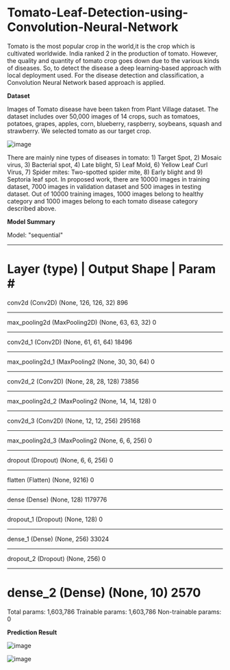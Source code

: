 # Tomato-Leaf-Detection-using-Convolution-Neural-Network
Tomato is the most popular crop in the world,it is the crop which is cultivated worldwide. India ranked 2 in the production of tomato. However, the quality and quantity of tomato crop goes down due to the various kinds of diseases. So, to detect the disease a deep learning-based approach with local deployment used. For the disease detection and classification, a Convolution Neural Network based approach is applied. 


**Dataset**

Images of Tomato disease have been taken from Plant Village dataset. The dataset includes over 50,000 images of 14 crops, such as tomatoes, potatoes, grapes, apples, corn, blueberry, raspberry, soybeans, squash and strawberry. We selected tomato as our target crop.

![image](https://user-images.githubusercontent.com/82939124/115994937-abee6f80-a5f6-11eb-8f61-3c41f661ce7b.png)

There are mainly nine types of diseases in tomato: 1) Target Spot, 2) Mosaic virus, 3) Bacterial spot, 4) Late blight, 5) Leaf Mold, 6) Yellow Leaf Curl Virus, 7) Spider mites: Two-spotted spider mite, 8) Early blight and 9) Septoria leaf spot. In proposed work, there are 10000 images in training dataset, 7000 images in validation dataset and 500 images in testing dataset. Out of 10000 training images, 1000 images belong to healthy category and 1000 images belong to each tomato disease category described above.

**Model Summary**

Model: "sequential"
_________________________________________________________________
Layer (type)        |         Output Shape         |     Param #   
=================================================================
conv2d (Conv2D)              (None, 126, 126, 32)      896       
_________________________________________________________________
max_pooling2d (MaxPooling2D) (None, 63, 63, 32)        0         
_________________________________________________________________
conv2d_1 (Conv2D)            (None, 61, 61, 64)        18496     
_________________________________________________________________
max_pooling2d_1 (MaxPooling2 (None, 30, 30, 64)        0         
_________________________________________________________________
conv2d_2 (Conv2D)            (None, 28, 28, 128)       73856     
_________________________________________________________________
max_pooling2d_2 (MaxPooling2 (None, 14, 14, 128)       0         
_________________________________________________________________
conv2d_3 (Conv2D)            (None, 12, 12, 256)       295168    
_________________________________________________________________
max_pooling2d_3 (MaxPooling2 (None, 6, 6, 256)         0         
_________________________________________________________________
dropout (Dropout)            (None, 6, 6, 256)         0         
_________________________________________________________________
flatten (Flatten)            (None, 9216)              0         
_________________________________________________________________
dense (Dense)                (None, 128)               1179776   
_________________________________________________________________
dropout_1 (Dropout)          (None, 128)               0         
_________________________________________________________________
dense_1 (Dense)              (None, 256)               33024     
_________________________________________________________________
dropout_2 (Dropout)          (None, 256)               0         
_________________________________________________________________
dense_2 (Dense)              (None, 10)                2570      
=================================================================
Total params: 1,603,786
Trainable params: 1,603,786
Non-trainable params: 0

**Prediction Result**

![image](https://user-images.githubusercontent.com/82939124/115995404-ad209c00-a5f8-11eb-9d0e-b37180c2eeb5.png)

![image](https://user-images.githubusercontent.com/82939124/115995416-b9a4f480-a5f8-11eb-8cd7-c866019b4d44.png)

